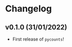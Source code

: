 # Changelog

<!--next-version-placeholder-->

## v0.1.0 (31/01/2022)

- First release of `pycounts`!